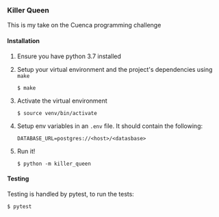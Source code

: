 ### Killer Queen
This is my take on the Cuenca programming challenge

#### Installation

1. Ensure you have python 3.7 installed

2. Setup your virtual environment and the project's dependencies using `make`

    ```
    $ make
    ```

3. Activate the virtual environment

    ```
    $ source venv/bin/activate
    ```

4. Setup env variables in an `.env` file. It should contain the following:

    ```
    DATABASE_URL=postgres://<host>/<datasbase>
    ```

5. Run it!

    ```
    $ python -m killer_queen
    ```

#### Testing

Testing is handled by pytest, to run the tests:

```
$ pytest
```
